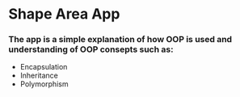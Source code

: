 # Shape Area App
### The app is a simple explanation of how OOP is used and understanding of  OOP consepts such as:
* Encapsulation
* Inheritance
* Polymorphism
